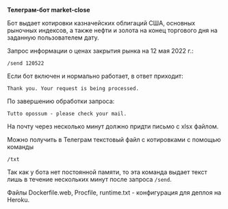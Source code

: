 **Телеграм-бот market-close**

Бот выдает котировки казначейских облигаций США, основных
рыночных индексов, а также нефти и золота на конец торгового
дня на заданную пользователем дату.

Запрос информации о ценах закрытия рынка на 12 мая 2022 г.:

```/send 120522```

Если бот включен и нормально работает, в ответ приходит:

```Thank you. Your request is being processed.```

По завершению обработки запроса:

```Tutto opossum - please check your mail.```

На почту через несколько минут должно придти письмо с xlsx файлом.

Можно получить в Телеграм текстовый файл с котировками с помощью команды

```/txt```

Так как у бота нет постоянной памяти, то эта команда выдает текст лишь
в течение нескольких минут после запроса ```/send```.

Файлы Dockerfile.web, Procfile, runtime.txt - конфигурация для деплоя
на Heroku.

